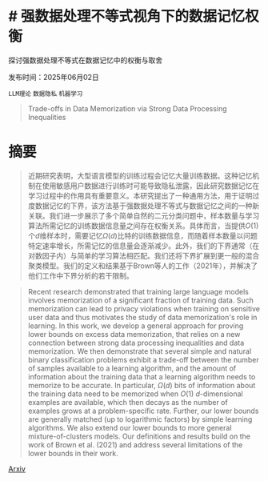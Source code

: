 # # 强数据处理不等式视角下的数据记忆权衡
探讨强数据处理不等式在数据记忆中的权衡与取舍

发布时间：2025年06月02日

`LLM理论` `数据隐私` `机器学习`

> Trade-offs in Data Memorization via Strong Data Processing Inequalities

# 摘要

> 近期研究表明，大型语言模型的训练过程会记忆大量训练数据。这种记忆机制在使用敏感用户数据进行训练时可能导致隐私泄露，因此研究数据记忆在学习过程中的作用具有重要意义。本研究提出了一种通用方法，用于证明过度数据记忆的下界，该方法基于强数据处理不等式与数据记忆之间的一种新关联。我们进一步展示了多个简单自然的二元分类问题中，样本数量与学习算法所需记忆的训练数据信息量之间存在权衡关系。具体而言，当提供$O(1)$个$d$维样本时，需要记忆$Ω(d)$比特的训练数据信息，而随着样本数量以问题特定速率增长，所需记忆的信息量会逐渐减少。此外，我们的下界通常（在对数因子内）与简单的学习算法相匹配。我们还将下界扩展到更一般的混合聚类模型。我们的定义和结果基于Brown等人的工作（2021年），并解决了他们工作中下界分析的若干限制。

> Recent research demonstrated that training large language models involves memorization of a significant fraction of training data. Such memorization can lead to privacy violations when training on sensitive user data and thus motivates the study of data memorization's role in learning. In this work, we develop a general approach for proving lower bounds on excess data memorization, that relies on a new connection between strong data processing inequalities and data memorization. We then demonstrate that several simple and natural binary classification problems exhibit a trade-off between the number of samples available to a learning algorithm, and the amount of information about the training data that a learning algorithm needs to memorize to be accurate. In particular, $Ω(d)$ bits of information about the training data need to be memorized when $O(1)$ $d$-dimensional examples are available, which then decays as the number of examples grows at a problem-specific rate. Further, our lower bounds are generally matched (up to logarithmic factors) by simple learning algorithms. We also extend our lower bounds to more general mixture-of-clusters models. Our definitions and results build on the work of Brown et al. (2021) and address several limitations of the lower bounds in their work.

[Arxiv](https://arxiv.org/abs/2506.01855)